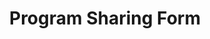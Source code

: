 ---
title: Program Sharing Form
tagline: Coming Soon!

google_url:

form_year: "2016"
form_type: sharing

layout: iframe
---